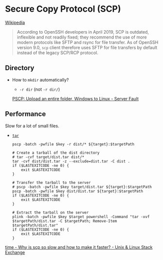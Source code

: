 # Secure Copy Protocol (SCP)
[Wikipedia](https://en.wikipedia.org/wiki/Secure_copy_protocol)

> According to OpenSSH developers in April 2019, SCP is outdated, inflexible and not readily fixed; they recommend the use of more modern protocols like SFTP and rsync for file transfer. As of OpenSSH version 9.0, `scp` client therefore uses SFTP for file transfers by default instead of the legacy SCP/RCP protocol.

## Directory
- How to `mkdir` automatically?
  - `-r dir` (not `-r dir/`)

  [PSCP: Upload an entire folder, Windows to Linux - Server Fault](https://serverfault.com/questions/295565/pscp-upload-an-entire-folder-windows-to-linux)

## Performance
Slow for a lot of small files.

- [`tar`](../Archives/tar.md)
  ```pwsh
  pscp -batch -pwfile $key -r dist/* ${target}:$targetPath
  ```
  ```pwsh
  # Create a tarball of the dist directory
  # tar -cvf target/dist.tar dist/*
  tar -cvf dist/dist.tar -z --exclude=dist.tar -C dist .
  if ($LASTEXITCODE -ne 0) {
      exit $LASTEXITCODE
  }

  # Transfer the tarball to the server
  # pscp -batch -pwfile $key target/dist.tar ${target}:$targetPath
  pscp -batch -pwfile $key dist/dist.tar ${target}:$targetPath
  if ($LASTEXITCODE -ne 0) {
      exit $LASTEXITCODE
  }

  # Extract the tarball on the server
  plink -batch -pwfile $key $target powershell -Command "tar -xvf $targetPath/dist.tar -C $targetPath; Remove-Item $targetPath/dist.tar"
  if ($LASTEXITCODE -ne 0) {
      exit $LASTEXITCODE
  }
  ```

[time - Why is scp so slow and how to make it faster? - Unix & Linux Stack Exchange](https://unix.stackexchange.com/questions/238152/why-is-scp-so-slow-and-how-to-make-it-faster)
